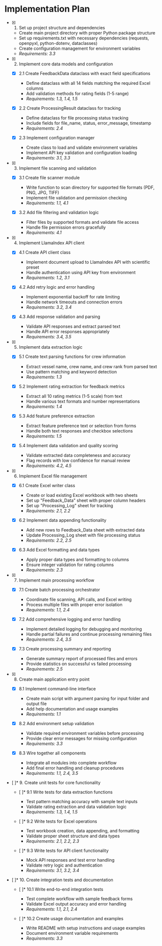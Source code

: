 # Implementation Plan

- [x] 1. Set up project structure and dependencies
  - Create main project directory with proper Python package structure
  - Set up requirements.txt with necessary dependencies (requests, openpyxl, python-dotenv, dataclasses)
  - Create configuration management for environment variables
  - _Requirements: 3.3_

- [x] 2. Implement core data models and configuration
  - [x] 2.1 Create FeedbackData dataclass with exact field specifications
    - Define dataclass with all 14 fields matching the required Excel columns
    - Add validation methods for rating fields (1-5 range)
    - _Requirements: 1.3, 1.4, 1.5_
  
  - [x] 2.2 Create ProcessingResult dataclass for tracking
    - Define dataclass for file processing status tracking
    - Include fields for file_name, status, error_message, timestamp
    - _Requirements: 2.4_
  
  - [x] 2.3 Implement configuration manager
    - Create class to load and validate environment variables
    - Implement API key validation and configuration loading
    - _Requirements: 3.1, 3.3_

- [x] 3. Implement file scanning and validation
  - [x] 3.1 Create file scanner module
    - Write function to scan directory for supported file formats (PDF, PNG, JPG, TIFF)
    - Implement file validation and permission checking
    - _Requirements: 1.1, 4.1_
  
  - [x] 3.2 Add file filtering and validation logic
    - Filter files by supported formats and validate file access
    - Handle file permission errors gracefully
    - _Requirements: 4.1_

- [x] 4. Implement LlamaIndex API client
  - [x] 4.1 Create API client class
    - Implement document upload to LlamaIndex API with scientific preset
    - Handle authentication using API key from environment
    - _Requirements: 1.2, 3.1_
  
  - [x] 4.2 Add retry logic and error handling
    - Implement exponential backoff for rate limiting
    - Handle network timeouts and connection errors
    - _Requirements: 3.2, 3.4_
  
  - [x] 4.3 Add response validation and parsing
    - Validate API responses and extract parsed text
    - Handle API error responses appropriately
    - _Requirements: 3.4, 3.5_

- [x] 5. Implement data extraction logic
  - [x] 5.1 Create text parsing functions for crew information
    - Extract vessel name, crew name, and crew rank from parsed text
    - Use pattern matching and keyword detection
    - _Requirements: 1.3_
  
  - [x] 5.2 Implement rating extraction for feedback metrics
    - Extract all 10 rating metrics (1-5 scale) from text
    - Handle various text formats and number representations
    - _Requirements: 1.4_
  
  - [x] 5.3 Add feature preference extraction
    - Extract feature preference text or selection from forms
    - Handle both text responses and checkbox selections
    - _Requirements: 1.5_
  
  - [x] 5.4 Implement data validation and quality scoring
    - Validate extracted data completeness and accuracy
    - Flag records with low confidence for manual review
    - _Requirements: 4.2, 4.5_

- [x] 6. Implement Excel file management
  - [x] 6.1 Create Excel writer class
    - Create or load existing Excel workbook with two sheets
    - Set up "Feedback_Data" sheet with proper column headers
    - Set up "Processing_Log" sheet for tracking
    - _Requirements: 2.1, 2.2_
  
  - [x] 6.2 Implement data appending functionality
    - Add new rows to Feedback_Data sheet with extracted data
    - Update Processing_Log sheet with file processing status
    - _Requirements: 2.2, 2.5_
  
  - [x] 6.3 Add Excel formatting and data types
    - Apply proper data types and formatting to columns
    - Ensure integer validation for rating columns
    - _Requirements: 2.3_

- [x] 7. Implement main processing workflow
  - [x] 7.1 Create batch processing orchestrator
    - Coordinate file scanning, API calls, and Excel writing
    - Process multiple files with proper error isolation
    - _Requirements: 1.1, 2.4_
  
  - [x] 7.2 Add comprehensive logging and error handling
    - Implement detailed logging for debugging and monitoring
    - Handle partial failures and continue processing remaining files
    - _Requirements: 2.4, 3.5_
  
  - [x] 7.3 Create processing summary and reporting
    - Generate summary report of processed files and errors
    - Provide statistics on successful vs failed processing
    - _Requirements: 2.5_

- [x] 8. Create main application entry point
  - [x] 8.1 Implement command-line interface
    - Create main script with argument parsing for input folder and output file
    - Add help documentation and usage examples
    - _Requirements: 1.1_
  
  - [x] 8.2 Add environment setup validation
    - Validate required environment variables before processing
    - Provide clear error messages for missing configuration
    - _Requirements: 3.3_
  
  - [x] 8.3 Wire together all components
    - Integrate all modules into complete workflow
    - Add final error handling and cleanup procedures
    - _Requirements: 1.1, 2.4, 3.5_

- [ ]* 9. Create unit tests for core functionality
  - [ ]* 9.1 Write tests for data extraction functions
    - Test pattern matching accuracy with sample text inputs
    - Validate rating extraction and data validation logic
    - _Requirements: 1.3, 1.4, 1.5_
  
  - [ ]* 9.2 Write tests for Excel operations
    - Test workbook creation, data appending, and formatting
    - Validate proper sheet structure and data types
    - _Requirements: 2.1, 2.2, 2.3_
  
  - [ ]* 9.3 Write tests for API client functionality
    - Mock API responses and test error handling
    - Validate retry logic and authentication
    - _Requirements: 3.1, 3.2, 3.4_

- [ ]* 10. Create integration tests and documentation
  - [ ]* 10.1 Write end-to-end integration tests
    - Test complete workflow with sample feedback forms
    - Validate Excel output accuracy and error handling
    - _Requirements: 1.1, 2.1, 2.4_
  
  - [ ]* 10.2 Create usage documentation and examples
    - Write README with setup instructions and usage examples
    - Document environment variable requirements
    - _Requirements: 3.3_